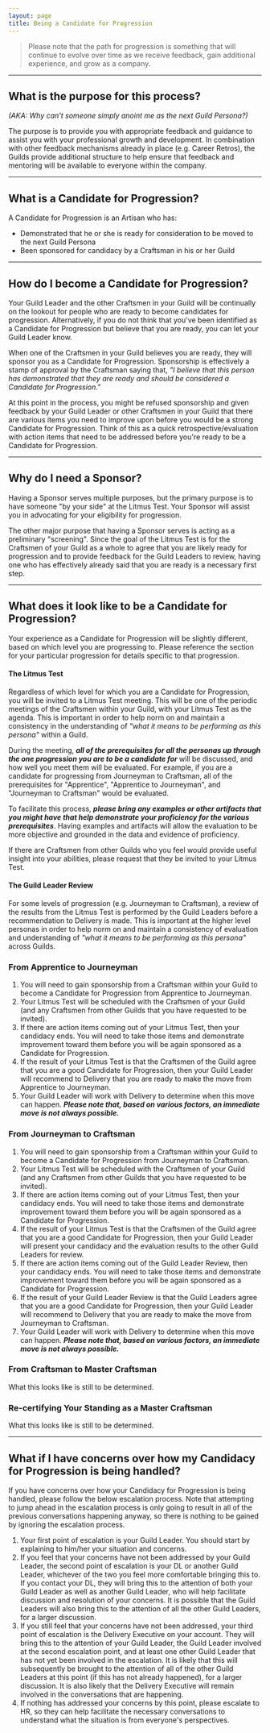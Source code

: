 ```yaml
---
layout: page
title: Being a Candidate for Progression
---
```


> Please note that the path for progression is something that will continue to evolve over time as we receive feedback, gain additional experience, and grow as a company.

---

## What is the purpose for this process?
*(AKA: Why can't someone simply anoint me as the next Guild Persona?)*

The purpose is to provide you with appropriate feedback and guidance to assist you with your professional growth and development.  In combination with other feedback mechanisms already in place (e.g. Career Retros), the Guilds provide additional structure to help ensure that feedback and mentoring will be available to everyone within the company.

---

## What is a Candidate for Progression?
A Candidate for Progression is an Artisan who has:

* Demonstrated that he or she is ready for consideration to be moved to the next Guild Persona
* Been sponsored for candidacy by a Craftsman in his or her Guild

---

## How do I become a Candidate for Progression?
Your Guild Leader and the other Craftsmen in your Guild will be continually on the lookout for people who are ready to become candidates for progression.  Alternatively, if you do not think that you've been identified as a Candidate for Progression but believe that you are ready, you can let your Guild Leader know.

When one of the Craftsmen in your Guild believes you are ready, they will sponsor you as a Candidate for Progression.  Sponsorship is effectively a stamp of approval by the Craftsman saying that, *"I believe that this person has demonstrated that they are ready and should be considered a Candidate for Progression."*

At this point in the process, you might be refused sponsorship and given feedback by your Guild Leader or other Craftsmen in your Guild that there are various items you need to improve upon before you would be a strong Candidate for Progression.  Think of this as a quick retrospective/evaluation with action items that need to be addressed before you're ready to be a Candidate for Progression.

---

## Why do I need a Sponsor?
Having a Sponsor serves multiple purposes, but the primary purpose is to have someone "by your side" at the Litmus Test.  Your Sponsor will assist you in advocating for your eligibility for progression.

The other major purpose that having a Sponsor serves is acting as a preliminary "screening".  Since the goal of the Litmus Test is for the Craftsmen of your Guild as a whole to agree that you are likely ready for progression and to provide feedback for the Guild Leaders to review, having one who has effectively already said that you are ready is a necessary first step.

---

## What does it look like to be a Candidate for Progression?
Your experience as a Candidate for Progression will be slightly different, based on which level you are progressing to.  Please reference the section for your particular progression for details specific to that progression.

#### The Litmus Test ####
Regardless of which level for which you are a Candidate for Progression, you will be invited to a Litmus Test meeting.  This will be one of the periodic meetings of the Craftsmen within your Guild, with your Litmus Test as the agenda.  This is important in order to help norm on and maintain a consistency in the understanding of *"what it means to be performing as this persona"* within a Guild.

During the meeting, ***all of the prerequisites for all the personas up through the one progression you are to be a candidate for*** will be discussed, and how well you meet them will be evaluated.  For example, if you are a candidate for progressing from Journeyman to Craftsman, all of the prerequisites for "Apprentice", "Apprentice to Journeyman", and "Journeyman to Craftsman" would be evaluated.

To facilitate this process, ***please bring any examples or other artifacts that you might have that help demonstrate your proficiency for the various prerequisites***.  Having examples and artifacts will allow the evaluation to be more objective and grounded in the data and evidence of proficiency.

If there are Craftsmen from other Guilds who you feel would provide useful insight into your abilities, please request that they be invited to your Litmus Test.

#### The Guild Leader Review ####
For some levels of progression (e.g. Journeyman to Craftsman), a review of the results from the Litmus Test is performed by the Guild Leaders before a recommendation to Delivery is made.  This is important at the higher level personas in order to help norm on and maintain a consistency of evaluation and understanding of *"what it means to be performing as this persona"* across Guilds.

### From Apprentice to Journeyman
1. You will need to gain sponsorship from a Craftsman within your Guild to become a Candidate for Progression from Apprentice to Journeyman.
2. Your Litmus Test will be scheduled with the Craftsmen of your Guild (and any Craftsmen from other Guilds that you have requested to be invited).
3. If there are action items coming out of your Litmus Test, then your candidacy ends.  You will need to take those items and demonstrate improvement toward them before you will be again sponsored as a Candidate for Progression.
4. If the result of your Litmus Test is that the Craftsmen of the Guild agree that you are a good Candidate for Progression, then your Guild Leader will recommend to Delivery that you are ready to make the move from Apprentice to Journeyman.
5. Your Guild Leader will work with Delivery to determine when this move can happen.
***Please note that, based on various factors, an immediate move is not always possible.***

### From Journeyman to Craftsman
1. You will need to gain sponsorship from a Craftsman within your Guild to become a Candidate for Progression from Journeyman to Craftsman.
2. Your Litmus Test will be scheduled with the Craftsmen of your Guild (and any Craftsmen from other Guilds that you have requested to be invited).
3. If there are action items coming out of your Litmus Test, then your candidacy ends.  You will need to take those items and demonstrate improvement toward them before you will be again sponsored as a Candidate for Progression.
4. If the result of your Litmus Test is that the Craftsmen of the Guild agree that you are a good Candidate for Progression, then your Guild Leader will present your candidacy and the evaluation results to the other Guild Leaders for review.
5. If there are action items coming out of the Guild Leader Review, then your candidacy ends.  You will need to take those items and demonstrate improvement toward them before you will be again sponsored as a Candidate for Progression.
6. If the result of your Guild Leader Review is that the Guild Leaders agree that you are a good Candidate for Progression, then your Guild Leader will recommend to Delivery that you are ready to make the move from Journeyman to Craftsman.
7. Your Guild Leader will work with Delivery to determine when this move can happen.
***Please note that, based on various factors, an immediate move is not always possible.***

### From Craftsman to Master Craftsman
What this looks like is still to be determined.

### Re-certifying Your Standing as a Master Craftsman
What this looks like is still to be determined.

---

## What if I have concerns over how my Candidacy for Progression is being handled?
If you have concerns over how your Candidacy for Progression is being handled, please follow the below escalation process.  Note that attempting to jump ahead in the escalation process is only going to result in all of the previous conversations happening anyway, so there is nothing to be gained by ignoring the escalation process.

1. Your first point of escalation is your Guild Leader.  You should start by explaining to him/her your situation and concerns.
2. If you feel that your concerns have not been addressed by your Guild Leader, the second point of escalation is your DL or another Guild Leader, whichever of the two you feel more comfortable bringing this to.  If you contact your DL, they will bring this to the attention of both your Guild Leader as well as another Guild Leader, who will help facilitate discussion and resolution of your concerns.  It is possible that the Guild Leaders will also bring this to the attention of all the other Guild Leaders, for a larger discussion.
3. If you still feel that your concerns have not been addressed, your third point of escalation is the Delivery Executive on your account.  They will bring this to the attention of your Guild Leader, the Guild Leader involved at the second escalation point, and at least one other Guild Leader that has not yet been involved in the escalation.  It is likely that this will subsequently be brought to the attention of all of the other Guild Leaders at this point (if this has not already happened), for a larger discussion.  It is also likely that the Delivery Executive will remain involved in the conversations that are happening.
4. If nothing has addressed your concerns by this point, please escalate to HR, so they can help facilitate the necessary conversations to understand what the situation is from everyone's perspectives.
